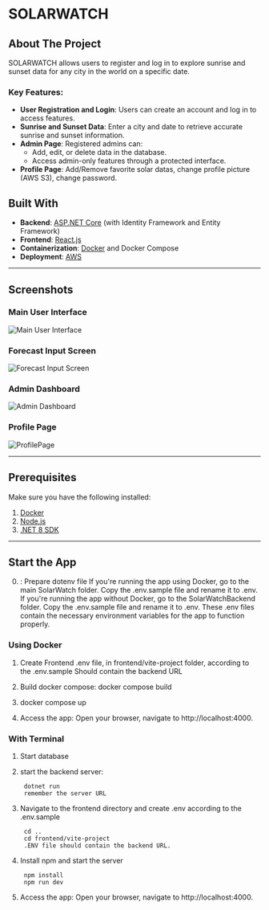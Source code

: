 # SOLARWATCH

## About The Project

SOLARWATCH allows users to register and log in to explore sunrise and sunset data for any city in the world on a specific date.  

### Key Features:
- **User Registration and Login**: Users can create an account and log in to access features.
- **Sunrise and Sunset Data**: Enter a city and date to retrieve accurate sunrise and sunset information.
- **Admin Page**: Registered admins can:
  - Add, edit, or delete data in the database.
  - Access admin-only features through a protected interface.
- **Profile Page**: Add/Remove favorite solar datas, change profile picture (AWS S3), change password.

## Built With

- **Backend**: [ASP.NET Core](https://dotnet.microsoft.com/en-us/apps/aspnet) (with Identity Framework and Entity Framework)
- **Frontend**: [React.js](https://reactjs.org/)
- **Containerization**: [Docker](https://www.docker.com/) and Docker Compose
- **Deployment**: [AWS](https://aws.amazon.com/)

---

## Screenshots

### Main User Interface
![Main User Interface](https://github.com/user-attachments/assets/8ba6218e-395e-41db-893f-4a7d91242cd3)

### Forecast Input Screen
![Forecast Input Screen](https://github.com/user-attachments/assets/7298bfdf-68f9-46d0-8c5d-e40bc2fb4481)

### Admin Dashboard
![Admin Dashboard](https://github.com/user-attachments/assets/8aaa5f61-7671-4ec0-8ad2-565475b7d1ff)

### Profile Page
![ProfilePage](https://github.com/user-attachments/assets/769eacf7-0df3-455a-8557-8a2cb86a9e88)

---

## Prerequisites

Make sure you have the following installed:
1. [Docker](https://www.docker.com/)
2. [Node.js](https://nodejs.org/)
3. [.NET 8 SDK](https://dotnet.microsoft.com/)

---

## Start the App

0. : Prepare dotenv file
        If you're running the app using Docker, go to the main SolarWatch folder. Copy the .env.sample file and rename it to .env.
        If you're running the app without Docker, go to the SolarWatchBackend folder. Copy the .env.sample file and rename it to .env.
        These .env files contain the necessary environment variables for the app to function properly.

### Using Docker



1. Create Frontend .env file, in frontend/vite-project folder, according to the .env.sample
        Should contain the backend URL

2. Build docker compose: docker compose build

3. docker compose up

4. Access the app: Open your browser, navigate to http://localhost:4000.


### With Terminal

1. Start database


2. start the backend server:

        dotnet run
        remember the server URL

3. Navigate to the frontend directory and create .env according to the .env.sample

        cd ..
        cd frontend/vite-project
        .ENV file should contain the backend URL.

4. Install npm and start the server

        npm install
        npm run dev

5. Access the app: Open your browser, navigate to http://localhost:4000.




